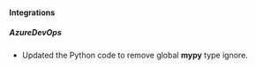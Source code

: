 
#### Integrations

##### AzureDevOps

- Updated the Python code to remove global **mypy** type ignore.
